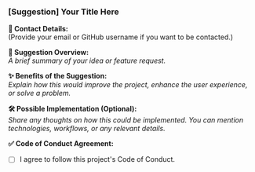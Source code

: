 ### [Suggestion] Your Title Here  

**🔹 Contact Details:**  
(Provide your email or GitHub username if you want to be contacted.)  

**📝 Suggestion Overview:**  
_A brief summary of your idea or feature request._  

**✨ Benefits of the Suggestion:**  
_Explain how this would improve the project, enhance the user experience, or solve a problem._  

**🛠️ Possible Implementation (Optional):**  
_Share any thoughts on how this could be implemented. You can mention technologies, workflows, or any relevant details._  

**✅ Code of Conduct Agreement:**  
- [ ] I agree to follow this project's Code of Conduct.  

